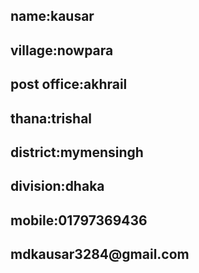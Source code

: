 <!doctype html1>
<html lang="en">
<head>


</head>
<body>
<h2>name:kausar</h2>
<h2>village:nowpara</h2>
<h2>post office:akhrail</h2>
<h2>thana:trishal</h2>
<h2>district:mymensingh</h2>
<h2>division:dhaka</h2>
<h2>mobile:01797369436</h2>
<h2>mdkausar3284@gmail.com</h2>


